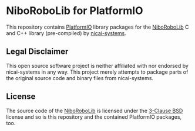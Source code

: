 # NiboRoboLib for PlatformIO

This repository contains [PlatformIO][1] library packages for the [NiboRoboLib][2] C and C++ library (pre-compiled) by [nicai-systems][3].

## Legal Disclaimer

This open source software project is neither affiliated with nor endorsed by nicai-systems in any way. This project merely attempts to package parts of the original source code and binary files from nicai-systems.

## License

The source code of the [NiboRoboLib][2] is licensed under the [3-Clause BSD][4] license and so is this repository and the contained PlatformIO packages, too.

[1]: https://platformio.org
[2]: https://sourceforge.net/projects/nibo
[3]: https://www.nicai-systems.com/en
[4]: https://opensource.org/license/bsd-3-clause
